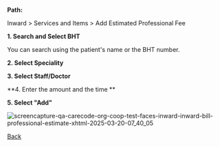 **Path:**

Inward > Services and Items > Add Estimated Professional Fee

**1. Search and Select BHT**

You can search using the patient's name or the BHT number.

**2. Select Speciality**

**3. Select Staff/Doctor**

**4. Enter the amount and the time **

**5. Select "Add"**

![screencapture-qa-carecode-org-coop-test-faces-inward-inward-bill-professional-estimate-xhtml-2025-03-20-07_40_05](https://github.com/user-attachments/assets/551e53b2-6aec-4a3f-b826-384d76032de0)


[Back](https://github.com/hmislk/hmis/wiki/Inward)